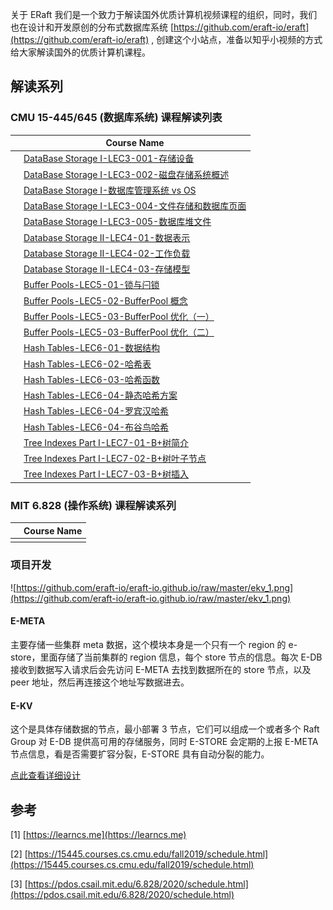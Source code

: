 关于 ERaft
我们是一个致力于解读国外优质计算机视频课程的组织，同时，我们也在设计和开发原创的分布式数据库系统  [https://github.com/eraft-io/eraft](https://github.com/eraft-io/eraft) , 创建这个小站点，准备以知乎小视频的方式给大家解读国外的优质计算机课程。

## 解读系列


### CMU 15-445/645 (数据库系统) 课程解读列表

|      |   Course Name |
| ---- | ---- | 
|      |   [DataBase Storage I-LEC3-001-存储设备](https://www.zhihu.com/zvideo/1427745101607399424)   |  
|      |   [DataBase Storage I-LEC3-002-磁盘存储系统概述](https://www.zhihu.com/zvideo/1431029555611570176) |
|      |   [DataBase Storage I-数据库管理系统 vs OS](https://www.zhihu.com/zvideo/1431030608751865857) |
|      |   [DataBase Storage I-LEC3-004-文件存储和数据库页面](https://www.zhihu.com/zvideo/1435359815837462528) |
|      |   [DataBase Storage I-LEC3-005-数据库堆文件](https://www.zhihu.com/zvideo/1435361376004505600)   | 
|      |   [Database Storage II-LEC4-01-数据表示](https://www.zhihu.com/zvideo/1435366167381168128) |  
|      |   [Database Storage II-LEC4-02-工作负载](https://www.zhihu.com/zvideo/1435366772677074944) | 
|      |   [Database Storage II-LEC4-03-存储模型](https://www.zhihu.com/zvideo/1438210703048511488) | 
|      |   [Buffer Pools-LEC5-01-锁与闩锁](https://www.zhihu.com/zvideo/1440815156519915520) |  
|      |   [Buffer Pools-LEC5-02-BufferPool 概念](https://www.zhihu.com/zvideo/1441886640976990208)  |
|      |   [Buffer Pools-LEC5-03-BufferPool 优化（一）](https://www.zhihu.com/zvideo/1445164566070661120)  |
|      |   [Buffer Pools-LEC5-03-BufferPool 优化（二）](https://www.zhihu.com/zvideo/1445408456384176128)  |
|      |   [Hash Tables-LEC6-01-数据结构](https://www.zhihu.com/zvideo/1440257210513846272)  |   
|      |   [Hash Tables-LEC6-02-哈希表](https://www.zhihu.com/zvideo/1441153726552076289)   |  
|      |   [Hash Tables-LEC6-03-哈希函数](https://www.zhihu.com/zvideo/1442601114054758400)  | 
|      |   [Hash Tables-LEC6-04-静态哈希方案](https://www.zhihu.com/zvideo/1443706414753959936)  | 
|      |   [Hash Tables-LEC6-04-罗宾汉哈希](https://www.zhihu.com/zvideo/1443998804417073152)  | 
|      |   [Hash Tables-LEC6-04-布谷鸟哈希](https://www.zhihu.com/zvideo/1444371854048210944)  | 
|      |   [Tree Indexes Part I-LEC7-01-B+树简介](https://www.zhihu.com/zvideo/1449819247724077056)  | 
|      |   [Tree Indexes Part I-LEC7-02-B+树叶子节点](https://www.zhihu.com/zvideo/1450451803079274496)  | 
|      |   [Tree Indexes Part I-LEC7-03-B+树插入](https://www.zhihu.com/zvideo/1451526175349104640)  | 

### MIT 6.828 (操作系统) 课程解读系列

|      |   Course Name |
| ---- | ---- | 
|      |     |  

### 项目开发

![https://github.com/eraft-io/eraft-io.github.io/raw/master/ekv_1.png](https://github.com/eraft-io/eraft-io.github.io/raw/master/ekv_1.png)

#### E-META
主要存储一些集群 meta 数据，这个模块本身是一个只有一个 region 的 e-store，里面存储了当前集群的 region 信息，每个 store 节点的信息。每次 E-DB 接收到数据写入请求后会先访问 E-META 去找到数据所在的 store 节点，以及 peer 地址，然后再连接这个地址写数据进去。

#### E-KV
这个是具体存储数据的节点，最小部署 3 节点，它们可以组成一个或者多个 Raft Group 对 E-DB 提供高可用的存储服务，同时 E-STORE 会定期的上报 E-META 节点信息，看是否需要扩容分裂，E-STORE 具有自动分裂的能力。

[点此查看详细设计](https://eraft.cn/ekv)

## 参考
[1] [https://learncs.me](https://learncs.me)

[2] [https://15445.courses.cs.cmu.edu/fall2019/schedule.html](https://15445.courses.cs.cmu.edu/fall2019/schedule.html)

[3] [https://pdos.csail.mit.edu/6.828/2020/schedule.html](https://pdos.csail.mit.edu/6.828/2020/schedule.html)
